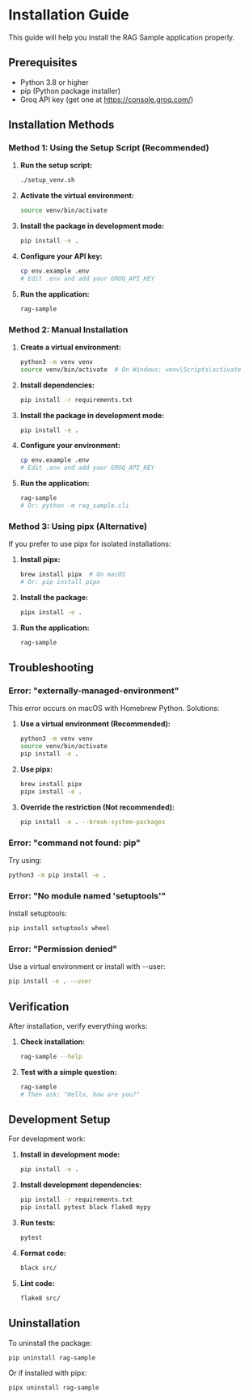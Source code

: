 # Installation Guide

This guide will help you install the RAG Sample application properly.

## Prerequisites

- Python 3.8 or higher
- pip (Python package installer)
- Groq API key (get one at https://console.groq.com/)

## Installation Methods

### Method 1: Using the Setup Script (Recommended)

1. **Run the setup script:**
   ```bash
   ./setup_venv.sh
   ```

2. **Activate the virtual environment:**
   ```bash
   source venv/bin/activate
   ```

3. **Install the package in development mode:**
   ```bash
   pip install -e .
   ```

4. **Configure your API key:**
   ```bash
   cp env.example .env
   # Edit .env and add your GROQ_API_KEY
   ```

5. **Run the application:**
   ```bash
   rag-sample
   ```

### Method 2: Manual Installation

1. **Create a virtual environment:**
   ```bash
   python3 -m venv venv
   source venv/bin/activate  # On Windows: venv\Scripts\activate
   ```

2. **Install dependencies:**
   ```bash
   pip install -r requirements.txt
   ```

3. **Install the package in development mode:**
   ```bash
   pip install -e .
   ```

4. **Configure your environment:**
   ```bash
   cp env.example .env
   # Edit .env and add your GROQ_API_KEY
   ```

5. **Run the application:**
   ```bash
   rag-sample
   # Or: python -m rag_sample.cli
   ```

### Method 3: Using pipx (Alternative)

If you prefer to use pipx for isolated installations:

1. **Install pipx:**
   ```bash
   brew install pipx  # On macOS
   # Or: pip install pipx
   ```

2. **Install the package:**
   ```bash
   pipx install -e .
   ```

3. **Run the application:**
   ```bash
   rag-sample
   ```

## Troubleshooting

### Error: "externally-managed-environment"

This error occurs on macOS with Homebrew Python. Solutions:

1. **Use a virtual environment (Recommended):**
   ```bash
   python3 -m venv venv
   source venv/bin/activate
   pip install -e .
   ```

2. **Use pipx:**
   ```bash
   brew install pipx
   pipx install -e .
   ```

3. **Override the restriction (Not recommended):**
   ```bash
   pip install -e . --break-system-packages
   ```

### Error: "command not found: pip"

Try using:
```bash
python3 -m pip install -e .
```

### Error: "No module named 'setuptools'"

Install setuptools:
```bash
pip install setuptools wheel
```

### Error: "Permission denied"

Use a virtual environment or install with --user:
```bash
pip install -e . --user
```

## Verification

After installation, verify everything works:

1. **Check installation:**
   ```bash
   rag-sample --help
   ```

2. **Test with a simple question:**
   ```bash
   rag-sample
   # Then ask: "Hello, how are you?"
   ```

## Development Setup

For development work:

1. **Install in development mode:**
   ```bash
   pip install -e .
   ```

2. **Install development dependencies:**
   ```bash
   pip install -r requirements.txt
   pip install pytest black flake8 mypy
   ```

3. **Run tests:**
   ```bash
   pytest
   ```

4. **Format code:**
   ```bash
   black src/
   ```

5. **Lint code:**
   ```bash
   flake8 src/
   ```

## Uninstallation

To uninstall the package:

```bash
pip uninstall rag-sample
```

Or if installed with pipx:
```bash
pipx uninstall rag-sample
```

